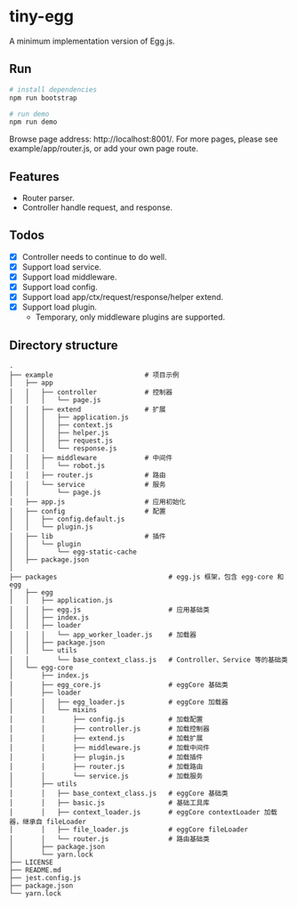 # tiny-egg

A minimum implementation version of Egg.js.

## Run

```bash
# install dependencies
npm run bootstrap

# run demo
npm run demo
```

Browse page address: http://localhost:8001/. For more pages, please see example/app/router.js, or add your own page route.

## Features

- Router parser.
- Controller handle request, and response.

## Todos

- [x] Controller needs to continue to do well.
- [x] Support load service.
- [x] Support load middleware.
- [x] Support load config.
- [x] Support load app/ctx/request/response/helper extend.
- [x] Support load plugin.
  - Temporary, only middleware plugins are supported.

## Directory structure

```
.
├── example                       # 项目示例
│   ├── app
│   │   ├── controller            # 控制器
│   │   │   └── page.js
│   │   ├── extend                # 扩展
│   │   │   ├── application.js
│   │   │   ├── context.js
│   │   │   ├── helper.js
│   │   │   ├── request.js
│   │   │   └── response.js
│   │   ├── middleware            # 中间件
│   │   │   └── robot.js
│   │   ├── router.js             # 路由
│   │   └── service               # 服务
│   │       └── page.js
│   ├── app.js                    # 应用初始化
│   ├── config                    # 配置
│   │   ├── config.default.js
│   │   └── plugin.js
│   ├── lib                       # 插件
│   │   └── plugin
│   │       └── egg-static-cache
│   ├── package.json
│
├── packages                            # egg.js 框架，包含 egg-core 和 egg
│   ├── egg
│   │   ├── application.js
│   │   ├── egg.js                      # 应用基础类
│   │   ├── index.js
│   │   ├── loader
│   │   │   └── app_worker_loader.js    # 加载器
│   │   ├── package.json
│   │   └── utils
│   │       └── base_context_class.js   # Controller、Service 等的基础类
│   └── egg-core
│       ├── index.js
│       ├── egg_core.js                 # eggCore 基础类
│       ├── loader
│       │   ├── egg_loader.js           # eggCore 加载器
│       │   └── mixins
│       │       ├── config.js           # 加载配置
│       │       ├── controller.js       # 加载控制器
│       │       ├── extend.js           # 加载扩展
│       │       ├── middleware.js       # 加载中间件
│       │       ├── plugin.js           # 加载插件
│       │       ├── router.js           # 加载路由
│       │       └── service.js          # 加载服务
│       ├── utils
│       │   ├── base_context_class.js   # eggCore 基础类
│       │   ├── basic.js                # 基础工具库
│       │   ├── context_loader.js       # eggCore contextLoader 加载器，继承自 fileLoader
│       │   ├── file_loader.js          # eggCore fileLoader
│       │   └── router.js               # 路由基础类
│       ├── package.json
│       └── yarn.lock
├── LICENSE
├── README.md
├── jest.config.js
├── package.json
└── yarn.lock
```

